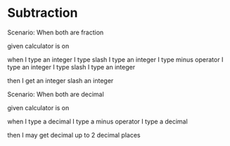 # Subtraction

Scenario: When both are fraction

  given calculator is on
  
  when I type an integer
  I type slash
  I type an integer
  I type minus operator
  I type an integer
  I type slash
  I type an integer
  
  then I get an integer slash an integer
  
Scenario: When both are decimal

  given calculator is on
  
  when I type a decimal
  I type a minus operator
  I type a decimal
  
  then I may get decimal up to
  2 decimal places
